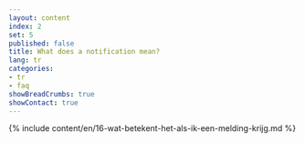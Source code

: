 ```yaml
---
layout: content
index: 2
set: 5
published: false 
title: What does a notification mean?
lang: tr
categories:
- tr
- faq
showBreadCrumbs: true
showContact: true
---
```

{% include content/en/16-wat-betekent-het-als-ik-een-melding-krijg.md %}
